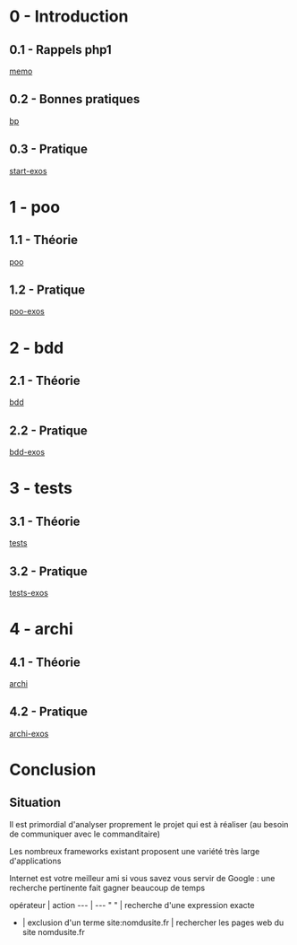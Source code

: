 # 0 - Introduction

## 0.1 - Rappels php1

[memo](0/memo.md)

## 0.2 - Bonnes pratiques

[bp](0/bp.md)

## 0.3 - Pratique

[start-exos](0/exos.md)

# 1 - poo

## 1.1 - Théorie

[poo](1/poo.md)

## 1.2 - Pratique

[poo-exos](1/exos.md)

# 2 - bdd

## 2.1 - Théorie

[bdd](2/bdd.md)

## 2.2 - Pratique

[bdd-exos](2/exos.md)

# 3 - tests

## 3.1 - Théorie

[tests](3/tests.md)

## 3.2 - Pratique

[tests-exos](3/exos.md)

# 4 - archi

## 4.1 - Théorie

[archi](4/archi.md)

## 4.2 - Pratique

[archi-exos](4/exos.md)

# Conclusion

## Situation

Il est primordial d'analyser proprement le projet qui est à réaliser (au besoin de communiquer avec le commanditaire)

Les nombreux frameworks existant proposent une variété très large d'applications

Internet est votre meilleur ami si vous savez vous servir de Google : une recherche pertinente fait gagner beaucoup de temps

opérateur | action
--- | ---
" " | recherche d'une expression exacte
- | exclusion d'un terme
site:nomdusite.fr | rechercher les pages web du site nomdusite.fr

